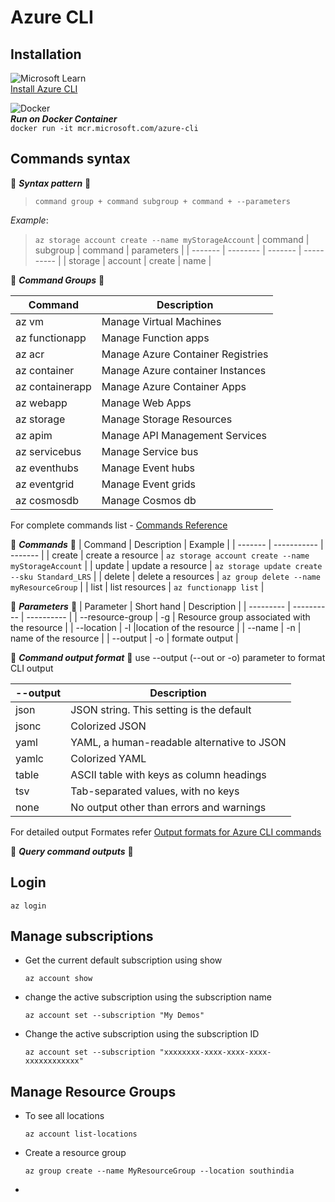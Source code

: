 # Azure CLI

## Installation
![Microsoft Learn](https://img.shields.io/badge/Microsoft_Learn-258ffa?style=for-the-badge&logo=microsoft&logoColor=white)  <br />
[Install Azure CLI](https://learn.microsoft.com/en-us/cli/azure/install-azure-cli)

![Docker](https://img.shields.io/badge/docker-%230db7ed.svg?style=for-the-badge&logo=docker&logoColor=white)  <br />
***Run on Docker Container*** <br />
`docker run -it mcr.microsoft.com/azure-cli`

## Commands syntax
🌟 ***Syntax pattern*** 🌟
> `command group + command subgroup + command + --parameters`


*Example*:
> `az storage account create --name myStorageAccount`
> | command | subgroup | command | parameters |
> | ------- | -------- | ------- | ---------- |
> | storage | account | create | name |

🌟 ***Command Groups*** 🌟

| Command | Description |
| ----- | ----------------------- |
| az vm | Manage Virtual Machines |
| az functionapp | Manage Function apps |
| az acr | Manage Azure Container Registries |
| az container | Manage Azure container Instances |
| az containerapp | Manage Azure Container Apps |  
| az webapp | Manage Web Apps |
| az storage | Manage Storage Resources |
| az apim | Manage API Management Services |
| az servicebus | Manage Service bus |
| az eventhubs | Manage Event hubs |
| az eventgrid | Manage Event grids |
| az cosmosdb | Manage Cosmos db |

For complete commands list - [Commands Reference](https://learn.microsoft.com/en-us/cli/azure/reference-index?view=azure-cli-latest)

🌟 ***Commands*** 🌟
| Command | Description | Example |
| ------- | ----------- | ------- |
| create  | create a resource | `az storage account create --name  myStorageAccount` |
| update  | update a resource | `az storage update create --sku Standard_LRS` |
| delete    | delete a resources | `az group delete --name myResourceGroup` |
| list    | list resources | `az functionapp list` |

🌟 ***Parameters*** 🌟
| Parameter | Short hand | Description |
| --------- | ---------- | ---------- |
| --resource-group |  -g | Resource group associated with the resource |
| --location | -l |location of the resource |
| --name | -n | name of the resource |
| --output | -o | formate output |

🌟 ***Command output format*** 🌟
use --output (--out or -o) parameter to format CLI output

| --output | Description |
| -------- | ----------- |
| json	| JSON string. This setting is the default |
| jsonc | Colorized JSON |
| yaml | YAML, a human-readable alternative to JSON |
| yamlc | Colorized YAML |
| table | ASCII table with keys as column headings |
| tsv | Tab-separated values, with no keys |
| none | No output other than errors and warnings |

For detailed output Formates refer [Output formats for Azure CLI commands](https://learn.microsoft.com/en-us/cli/azure/format-output-azure-cli)

🌟 ***Query command outputs*** 🌟

## Login 
```
az login
```

## Manage subscriptions
- Get the current default subscription using show
    ```
    az account show
    ```

- change the active subscription using the subscription name
    ```
    az account set --subscription "My Demos"
    ```

- Change the active subscription using the subscription ID
    ```
    az account set --subscription "xxxxxxxx-xxxx-xxxx-xxxx-xxxxxxxxxxxx"
    ```

## Manage Resource Groups
- To see all locations
    ```
    az account list-locations
    ```

- Create a resource group
    ```
    az group create --name MyResourceGroup --location southindia
    ```

- 





